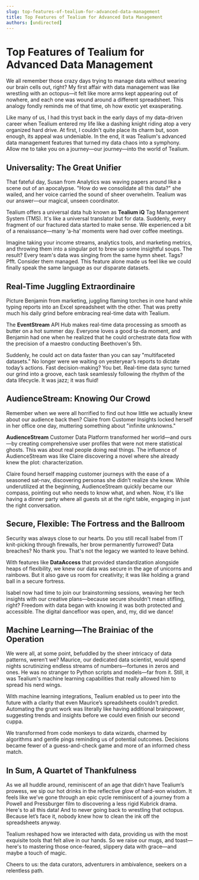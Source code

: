 ```yaml
---
slug: top-features-of-tealium-for-advanced-data-management
title: Top Features of Tealium for Advanced Data Management
authors: [undirected]
---
```



# Top Features of Tealium for Advanced Data Management

We all remember those crazy days trying to manage data without wearing our brain cells out, right? My first affair with data management was like wrestling with an octopus—it felt like more arms kept appearing out of nowhere, and each one was wound around a different spreadsheet. This analogy fondly reminds me of that time, oh how exotic yet exasperating.

Like many of us, I had this tryst back in the early days of my data-driven career when Tealium entered my life like a dashing knight riding atop a very organized hard drive. At first, I couldn't quite place its charm but, soon enough, its appeal was undeniable. In the end, it was Tealium's advanced data management features that turned my data chaos into a symphony. Allow me to take you on a journey—our journey—into the world of Tealium.

## Universality: The Great Unifier

That fateful day, Susan from Analytics was waving papers around like a scene out of an apocalypse. "How do we consolidate all this data?" she wailed, and her voice carried the sound of sheer overwhelm. Tealium was our answer—our magical, unseen coordinator.

Tealium offers a universal data hub known as **Tealium iQ** Tag Management System (TMS). It's like a universal translator but for data. Suddenly, every fragment of our fractured data started to make sense. We experienced a bit of a renaissance—many ‘a-ha’ moments were had over coffee meetings.

Imagine taking your income streams, analytics tools, and marketing metrics, and throwing them into a singular pot to brew up some insightful soups. The result? Every team's data was singing from the same hymn sheet. Tags? Pfft. Consider them managed. This feature alone made us feel like we could finally speak the same language as our disparate datasets.

## Real-Time Juggling Extraordinaire

Picture Benjamin from marketing, juggling flaming torches in one hand while typing reports into an Excel spreadsheet with the other. That was pretty much his daily grind before embracing real-time data with Tealium.

The **EventStream** API Hub makes real-time data processing as smooth as butter on a hot summer day. Everyone loves a good ta-da moment, and Benjamin had one when he realized that he could orchestrate data flow with the precision of a maestro conducting Beethoven's 5th.

Suddenly, he could act on data faster than you can say "multifaceted datasets." No longer were we waiting on yesteryear’s reports to dictate today’s actions. Fast decision-making? You bet. Real-time data sync turned our grind into a groove, each task seamlessly following the rhythm of the data lifecycle. It was jazz; it was fluid! 

## AudienceStream: Knowing Our Crowd

Remember when we were all horrified to find out how little we actually knew about our audience back then? Claire from Customer Insights locked herself in her office one day, muttering something about "infinite unknowns."

**AudienceStream** Customer Data Platform transformed her world—and ours—by creating comprehensive user profiles that were not mere statistical ghosts. This was about real people doing real things. The influence of AudienceStream was like Claire discovering a novel where she already knew the plot: characterization.

Claire found herself mapping customer journeys with the ease of a seasoned sat-nav, discovering personas she didn’t realize she knew. While underutilized at the beginning, AudienceStream quickly became our compass, pointing out who needs to know what, and when. Now, it's like having a dinner party where all guests sit at the right table, engaging in just the right conversation.

## Secure, Flexible: The Fortress and the Ballroom

Security was always close to our hearts. Do you still recall Isabel from IT knit-picking through firewalls, her brow permanently furrowed? Data breaches? No thank you. That's not the legacy we wanted to leave behind.

With features like **DataAccess** that provided standardization alongside heaps of flexibility, we knew our data was secure in the age of unicorns and rainbows. But it also gave us room for creativity; it was like holding a grand ball in a secure fortress.

Isabel now had time to join our brainstorming sessions, weaving her tech insights with our creative plans—because secure shouldn't mean stifling, right? Freedom with data began with knowing it was both protected and accessible. The digital dancefloor was open, and, my, did we dance!

## Machine Learning—The Brainiac of the Operation

We were all, at some point, befuddled by the sheer intricacy of data patterns, weren’t we? Maurice, our dedicated data scientist, would spend nights scrutinizing endless streams of numbers—fortunes in zeros and ones. He was no stranger to Python scripts and models—far from it. Still, it was Tealium's machine learning capabilities that really allowed him to spread his nerd wings.

With machine learning integrations, Tealium enabled us to peer into the future with a clarity that even Maurice’s spreadsheets couldn't predict. Automating the grunt work was literally like having additional brainpower, suggesting trends and insights before we could even finish our second cuppa.

We transformed from code monkeys to data wizards, charmed by algorithms and gentle pings reminding us of potential outcomes. Decisions became fewer of a guess-and-check game and more of an informed chess match.

## In Sum, A Quartet of Thankfulness

As we all huddle around, reminiscent of an age that didn’t have Tealium’s prowess, we sip our hot drinks in the reflective glow of hard-won wisdom. It feels like we’ve gone through an epic cycle reminiscent of a journey from a Powell and Pressburger film to discovering a less rigid Kubrick drama. Here's to all this data! And to never going back to wrestling that octopus. Because let’s face it, nobody knew how to clean the ink off the spreadsheets anyway.

Tealium reshaped how we interacted with data, providing us with the most exquisite tools that felt alive in our hands. So we raise our mugs, and toast—here's to mastering those once-feared, slippery data with grace—and maybe a touch of magic.

Cheers to us: the data curators, adventurers in ambivalence, seekers on a relentless path.
